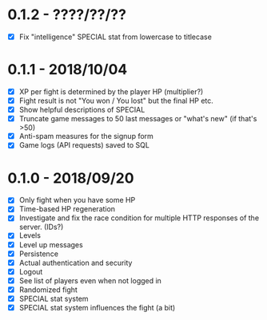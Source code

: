 # 0.1.2 - ????/??/??

- [x] Fix "intelligence" SPECIAL stat from lowercase to titlecase

# 0.1.1 - 2018/10/04

- [x] XP per fight is determined by the player HP (multiplier?)
- [x] Fight result is not "You won / You lost" but the final HP etc.
- [x] Show helpful descriptions of SPECIAL
- [x] Truncate game messages to 50 last messages or "what's new" (if that's >50)
- [x] Anti-spam measures for the signup form
- [x] Game logs (API requests) saved to SQL

# 0.1.0 - 2018/09/20

- [x] Only fight when you have some HP
- [x] Time-based HP regeneration
- [x] Investigate and fix the race condition for multiple HTTP responses of the server. (IDs?)
- [x] Levels
- [x] Level up messages
- [x] Persistence
- [x] Actual authentication and security
- [x] Logout
- [x] See list of players even when not logged in
- [x] Randomized fight
- [x] SPECIAL stat system
- [x] SPECIAL stat system influences the fight (a bit)
